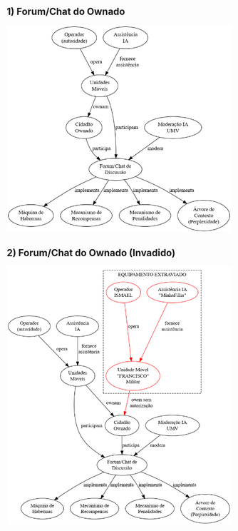 ## 1) Forum/Chat do Ownado

<div>
  <img src="https://raw.githubusercontent.com/tventuraz/RedeUMV/refs/heads/main/diagramas/UMV-Forum-Chat.png" width="600">
</div>


## 2) Forum/Chat do Ownado (Invadido)

<div>
  <img src="https://raw.githubusercontent.com/tventuraz/RedeUMV/refs/heads/main/diagramas/UMV-Forum-Chat-Invasao.png" width="600">
</div>

